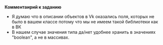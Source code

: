 **Комментаирий к заданию**

* Я думаю что в описании объектов в Vk оказались поля, которых не было в вашем классе потому что мы не имеем такой библиотеки как в ВК  
* В нашем случае значения типа да/нет удобнее хранить в значениях "boolean", а не в массивах.